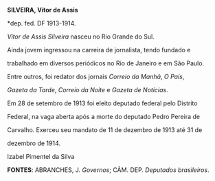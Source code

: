 **SILVEIRA, Vítor de Assis**



\*dep. fed. DF 1913-1914.



*Vítor de Assis Silveira* nasceu no Rio Grande do Sul.



Ainda jovem ingressou na carreira de jornalista, tendo fundado e

trabalhado em diversos periódicos no Rio de Janeiro e em São Paulo.

Entre outros, foi redator dos jornais *Correio da Manhã*, *O País*,

*Gazeta da Tarde*, *Correio da Noite* e *Gazeta de Notícias*.



Em 28 de setembro de 1913 foi eleito deputado federal pelo Distrito

Federal, na vaga aberta após a morte do deputado Pedro Pereira de

Carvalho. Exerceu seu mandato de 11 de dezembro de 1913 até 31 de

dezembro de 1914.



Izabel Pimentel da Silva



**FONTES**: ABRANCHES, J. *Governos*; CÂM. DEP. *Deputados brasileiros*.


